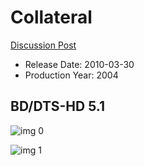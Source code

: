 # Collateral

[Discussion Post](https://www.avsforum.com/threads/bass-eq-for-filtered-movies.2995212/post-58092604)

* Release Date: 2010-03-30
* Production Year: 2004

## BD/DTS-HD 5.1

![img 0](https://i.imgur.com/LW8m9eJ.jpg)

![img 1](https://i.imgur.com/iVQhZFv.jpg)

